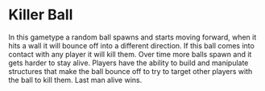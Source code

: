 # Killer Ball

In this gametype a random ball spawns and starts moving forward, when it hits a
wall it will bounce off into a different direction. If this ball comes into
contact with any player it will kill them. Over time more balls spawn and it
gets harder to stay alive. Players have the ability to build and manipulate
structures that make the ball bounce off to try to target other players with
the ball to kill them. Last man alive wins.
